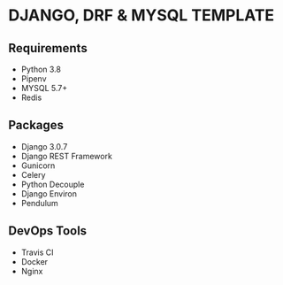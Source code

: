# DJANGO, DRF & MYSQL TEMPLATE

## Requirements
- Python 3.8
- Pipenv
- MYSQL 5.7+
- Redis

## Packages
- Django 3.0.7
- Django REST Framework
- Gunicorn
- Celery
- Python Decouple
- Django Environ
- Pendulum

## DevOps Tools
- Travis CI
- Docker
- Nginx
